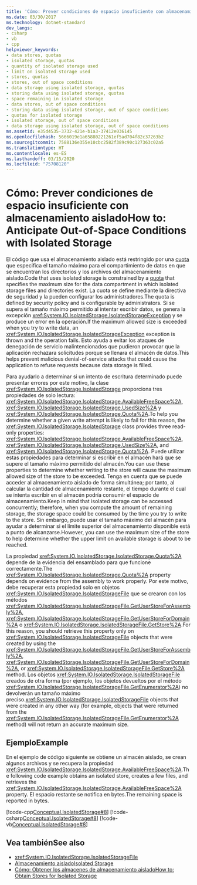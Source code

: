 ```yaml
---
title: 'Cómo: Prever condiciones de espacio insuficiente con almacenamiento aislado'
ms.date: 03/30/2017
ms.technology: dotnet-standard
dev_langs:
- csharp
- vb
- cpp
helpviewer_keywords:
- data stores, quotas
- isolated storage, quotas
- quantity of isolated storage used
- limit on isolated storage used
- stores, quotas
- stores, out of space conditions
- data storage using isolated storage, quotas
- storing data using isolated storage, quotas
- space remaining in isolated storage
- data stores, out of space conditions
- storing data using isolated storage, out of space conditions
- quotas for isolated storage
- isolated storage, out of space conditions
- data storage using isolated storage, out of space conditions
ms.assetid: e35d4535-3732-421e-b1a3-37412e036145
ms.openlocfilehash: 5666019e1a65880221261ef5ad704f82c37263b2
ms.sourcegitcommit: 7588136e355e10cbc2582f389c90c127363c02a5
ms.translationtype: HT
ms.contentlocale: es-ES
ms.lasthandoff: 03/15/2020
ms.locfileid: "75708120"
---
```

# <a name="how-to-anticipate-out-of-space-conditions-with-isolated-storage"></a><span data-ttu-id="5533f-102">Cómo: Prever condiciones de espacio insuficiente con almacenamiento aislado</span><span class="sxs-lookup"><span data-stu-id="5533f-102">How to: Anticipate Out-of-Space Conditions with Isolated Storage</span></span>

<span data-ttu-id="5533f-103">El código que usa el almacenamiento aislado está restringido por una [cuota](../../../docs/standard/io/isolated-storage.md#quotas) que especifica el tamaño máximo para el compartimiento de datos en que se encuentran los directorios y los archivos del almacenamiento aislado.</span><span class="sxs-lookup"><span data-stu-id="5533f-103">Code that uses isolated storage is constrained by a [quota](../../../docs/standard/io/isolated-storage.md#quotas) that specifies the maximum size for the data compartment in which isolated storage files and directories exist.</span></span> <span data-ttu-id="5533f-104">La cuota se define mediante la directiva de seguridad y la pueden configurar los administradores.</span><span class="sxs-lookup"><span data-stu-id="5533f-104">The quota is defined by security policy and is configurable by administrators.</span></span> <span data-ttu-id="5533f-105">Si se supera el tamaño máximo permitido al intentar escribir datos, se genera la excepción <xref:System.IO.IsolatedStorage.IsolatedStorageException> y se produce un error en la operación.</span><span class="sxs-lookup"><span data-stu-id="5533f-105">If the maximum allowed size is exceeded when you try to write data, an <xref:System.IO.IsolatedStorage.IsolatedStorageException> exception is thrown and the operation fails.</span></span> <span data-ttu-id="5533f-106">Esto ayuda a evitar los ataques de denegación de servicio malintencionados que pudieron provocar que la aplicación rechazara solicitudes porque se llenara el almacén de datos.</span><span class="sxs-lookup"><span data-stu-id="5533f-106">This helps prevent malicious denial-of-service attacks that could cause the application to refuse requests because data storage is filled.</span></span>

<span data-ttu-id="5533f-107">Para ayudarlo a determinar si un intento de escritura determinado puede presentar errores por este motivo, la clase <xref:System.IO.IsolatedStorage.IsolatedStorage> proporciona tres propiedades de solo lectura: <xref:System.IO.IsolatedStorage.IsolatedStorage.AvailableFreeSpace%2A>, <xref:System.IO.IsolatedStorage.IsolatedStorage.UsedSize%2A> y <xref:System.IO.IsolatedStorage.IsolatedStorage.Quota%2A>.</span><span class="sxs-lookup"><span data-stu-id="5533f-107">To help you determine whether a given write attempt is likely to fail for this reason, the <xref:System.IO.IsolatedStorage.IsolatedStorage> class provides three read-only properties: <xref:System.IO.IsolatedStorage.IsolatedStorage.AvailableFreeSpace%2A>, <xref:System.IO.IsolatedStorage.IsolatedStorage.UsedSize%2A>, and <xref:System.IO.IsolatedStorage.IsolatedStorage.Quota%2A>.</span></span> <span data-ttu-id="5533f-108">Puede utilizar estas propiedades para determinar si escribir en el almacén hará que se supere el tamaño máximo permitido del almacén.</span><span class="sxs-lookup"><span data-stu-id="5533f-108">You can use these properties to determine whether writing to the store will cause the maximum allowed size of the store to be exceeded.</span></span> <span data-ttu-id="5533f-109">Tenga en cuenta que se puede acceder al almacenamiento aislado de forma simultánea; por tanto, al calcular la cantidad de almacenamiento restante, el tiempo durante el cual se intenta escribir en el almacén podría consumir el espacio de almacenamiento.</span><span class="sxs-lookup"><span data-stu-id="5533f-109">Keep in mind that isolated storage can be accessed concurrently; therefore, when you compute the amount of remaining storage, the storage space could be consumed by the time you try to write to the store.</span></span> <span data-ttu-id="5533f-110">Sin embargo, puede usar el tamaño máximo del almacén para ayudar a determinar si el límite superior del almacenamiento disponible está a punto de alcanzarse.</span><span class="sxs-lookup"><span data-stu-id="5533f-110">However, you can use the maximum size of the store to help determine whether the upper limit on available storage is about to be reached.</span></span>

<span data-ttu-id="5533f-111">La propiedad <xref:System.IO.IsolatedStorage.IsolatedStorage.Quota%2A> depende de la evidencia del ensamblado para que funcione correctamente.</span><span class="sxs-lookup"><span data-stu-id="5533f-111">The <xref:System.IO.IsolatedStorage.IsolatedStorage.Quota%2A> property depends on evidence from the assembly to work properly.</span></span> <span data-ttu-id="5533f-112">Por este motivo, debe recuperar esta propiedad solo en objetos <xref:System.IO.IsolatedStorage.IsolatedStorageFile> que se crearon con los métodos <xref:System.IO.IsolatedStorage.IsolatedStorageFile.GetUserStoreForAssembly%2A>, <xref:System.IO.IsolatedStorage.IsolatedStorageFile.GetUserStoreForDomain%2A> o <xref:System.IO.IsolatedStorage.IsolatedStorageFile.GetStore%2A>.</span><span class="sxs-lookup"><span data-stu-id="5533f-112">For this reason, you should retrieve this property only on <xref:System.IO.IsolatedStorage.IsolatedStorageFile> objects that were created by using the <xref:System.IO.IsolatedStorage.IsolatedStorageFile.GetUserStoreForAssembly%2A>, <xref:System.IO.IsolatedStorage.IsolatedStorageFile.GetUserStoreForDomain%2A>, or <xref:System.IO.IsolatedStorage.IsolatedStorageFile.GetStore%2A> method.</span></span> <span data-ttu-id="5533f-113">Los objetos <xref:System.IO.IsolatedStorage.IsolatedStorageFile> creados de otra forma (por ejemplo, los objetos devueltos por el método <xref:System.IO.IsolatedStorage.IsolatedStorageFile.GetEnumerator%2A>) no devolverán un tamaño máximo preciso.</span><span class="sxs-lookup"><span data-stu-id="5533f-113"><xref:System.IO.IsolatedStorage.IsolatedStorageFile> objects that were created in any other way (for example, objects that were returned from the <xref:System.IO.IsolatedStorage.IsolatedStorageFile.GetEnumerator%2A> method) will not return an accurate maximum size.</span></span>

## <a name="example"></a><span data-ttu-id="5533f-114">Ejemplo</span><span class="sxs-lookup"><span data-stu-id="5533f-114">Example</span></span>

<span data-ttu-id="5533f-115">En el ejemplo de código siguiente se obtiene un almacén aislado, se crean algunos archivos y se recupera la propiedad <xref:System.IO.IsolatedStorage.IsolatedStorage.AvailableFreeSpace%2A>.</span><span class="sxs-lookup"><span data-stu-id="5533f-115">The following code example obtains an isolated store, creates a few files, and retrieves the <xref:System.IO.IsolatedStorage.IsolatedStorage.AvailableFreeSpace%2A> property.</span></span> <span data-ttu-id="5533f-116">El espacio restante se notifica en bytes.</span><span class="sxs-lookup"><span data-stu-id="5533f-116">The remaining space is reported in bytes.</span></span>

[!code-cpp[Conceptual.IsolatedStorage#8](../../../samples/snippets/cpp/VS_Snippets_CLR/conceptual.isolatedstorage/cpp/source7.cpp#8)]
[!code-csharp[Conceptual.IsolatedStorage#8](../../../samples/snippets/csharp/VS_Snippets_CLR/conceptual.isolatedstorage/cs/source7.cs#8)]
[!code-vb[Conceptual.IsolatedStorage#8](../../../samples/snippets/visualbasic/VS_Snippets_CLR/conceptual.isolatedstorage/vb/source7.vb#8)]

## <a name="see-also"></a><span data-ttu-id="5533f-117">Vea también</span><span class="sxs-lookup"><span data-stu-id="5533f-117">See also</span></span>

- <xref:System.IO.IsolatedStorage.IsolatedStorageFile>
- [<span data-ttu-id="5533f-118">Almacenamiento aislado</span><span class="sxs-lookup"><span data-stu-id="5533f-118">Isolated Storage</span></span>](../../../docs/standard/io/isolated-storage.md)
- [<span data-ttu-id="5533f-119">Cómo: Obtener los almacenes de almacenamiento aislado</span><span class="sxs-lookup"><span data-stu-id="5533f-119">How to: Obtain Stores for Isolated Storage</span></span>](../../../docs/standard/io/how-to-obtain-stores-for-isolated-storage.md)
